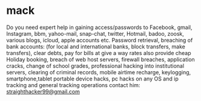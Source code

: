 # mack
Do you need expert help in gaining access/passwords to Facebook, gmail, Instagram, bbm, yahoo-mail, snap-chat, twitter, Hotmail, badoo, zoosk, various blogs, icloud, apple accounts etc. Password retrieval, breaching of bank accounts: (for local and international banks, block transfers, make transfers), clear debts, pay for bills at give a way rates also provide cheap Holiday booking, breach of web host servers, firewall breaches, application cracks, change of school grades, professional hacking into institutional servers, clearing of criminal records, mobile airtime recharge, keylogging, smartphone,tablet portable device hacks, pc hacks on any OS and ip tracking and general tracking operations contact him: straighthacker99@gmail.com
